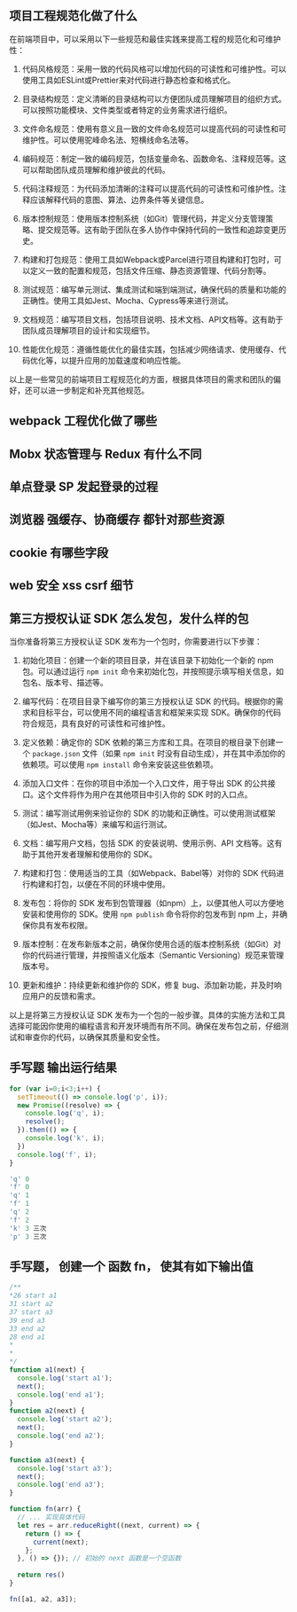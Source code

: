   ## 项目工程规范化做了什么

在前端项目中，可以采用以下一些规范和最佳实践来提高工程的规范化和可维护性：

1. 代码风格规范：采用一致的代码风格可以增加代码的可读性和可维护性。可以使用工具如ESLint或Prettier来对代码进行静态检查和格式化。

2. 目录结构规范：定义清晰的目录结构可以方便团队成员理解项目的组织方式。可以按照功能模块、文件类型或者特定的业务需求进行组织。

3. 文件命名规范：使用有意义且一致的文件命名规范可以提高代码的可读性和可维护性。可以使用驼峰命名法、短横线命名法等。

4. 编码规范：制定一致的编码规范，包括变量命名、函数命名、注释规范等。这可以帮助团队成员理解和维护彼此的代码。

5. 代码注释规范：为代码添加清晰的注释可以提高代码的可读性和可维护性。注释应该解释代码的意图、算法、边界条件等关键信息。

6. 版本控制规范：使用版本控制系统（如Git）管理代码，并定义分支管理策略、提交规范等。这有助于团队在多人协作中保持代码的一致性和追踪变更历史。

7. 构建和打包规范：使用工具如Webpack或Parcel进行项目构建和打包时，可以定义一致的配置和规范，包括文件压缩、静态资源管理、代码分割等。

8. 测试规范：编写单元测试、集成测试和端到端测试，确保代码的质量和功能的正确性。使用工具如Jest、Mocha、Cypress等来进行测试。

9. 文档规范：编写项目文档，包括项目说明、技术文档、API文档等。这有助于团队成员理解项目的设计和实现细节。

10. 性能优化规范：遵循性能优化的最佳实践，包括减少网络请求、使用缓存、代码优化等，以提升应用的加载速度和响应性能。

以上是一些常见的前端项目工程规范化的方面，根据具体项目的需求和团队的偏好，还可以进一步制定和补充其他规范。

  ## webpack 工程优化做了哪些

  ## Mobx 状态管理与 Redux 有什么不同

  ## 单点登录 SP 发起登录的过程

  ## 浏览器 强缓存、协商缓存 都针对那些资源

  ## cookie 有哪些字段

  ## web 安全 xss csrf 细节

  ## 第三方授权认证 SDK 怎么发包，发什么样的包

当你准备将第三方授权认证 SDK 发布为一个包时，你需要进行以下步骤：

1. 初始化项目：创建一个新的项目目录，并在该目录下初始化一个新的 npm 包。可以通过运行 `npm init` 命令来初始化包，并按照提示填写相关信息，如包名、版本号、描述等。

2. 编写代码：在项目目录下编写你的第三方授权认证 SDK 的代码。根据你的需求和目标平台，可以使用不同的编程语言和框架来实现 SDK。确保你的代码符合规范，具有良好的可读性和可维护性。

3. 定义依赖：确定你的 SDK 依赖的第三方库和工具。在项目的根目录下创建一个 `package.json` 文件（如果 `npm init` 时没有自动生成），并在其中添加你的依赖项。可以使用 `npm install` 命令来安装这些依赖项。

4. 添加入口文件：在你的项目中添加一个入口文件，用于导出 SDK 的公共接口。这个文件将作为用户在其他项目中引入你的 SDK 时的入口点。

5. 测试：编写测试用例来验证你的 SDK 的功能和正确性。可以使用测试框架（如Jest、Mocha等）来编写和运行测试。

6. 文档：编写用户文档，包括 SDK 的安装说明、使用示例、API 文档等。这有助于其他开发者理解和使用你的 SDK。

7. 构建和打包：使用适当的工具（如Webpack、Babel等）对你的 SDK 代码进行构建和打包，以便在不同的环境中使用。

8. 发布包：将你的 SDK 发布到包管理器（如npm）上，以便其他人可以方便地安装和使用你的 SDK。使用 `npm publish` 命令将你的包发布到 npm 上，并确保你具有发布权限。

9. 版本控制：在发布新版本之前，确保你使用合适的版本控制系统（如Git）对你的代码进行管理，并按照语义化版本（Semantic Versioning）规范来管理版本号。

10. 更新和维护：持续更新和维护你的 SDK，修复 bug、添加新功能，并及时响应用户的反馈和需求。

以上是将第三方授权认证 SDK 发布为一个包的一般步骤。具体的实施方法和工具选择可能因你使用的编程语言和开发环境而有所不同。确保在发布包之前，仔细测试和审查你的代码，以确保其质量和安全性。

  ## 手写题 输出运行结果



  ```js
  for (var i=0;i<3;i++) {
    setTimeout(() => console.log('p', i));
    new Promise((resolve) => {
      console.log('q', i);
      resolve();
    }).then(() => {
      console.log('k', i);
    })
    console.log('f', i);
  }
  
  'q' 0
  'f' 0
  'q' 1
  'f' 1
  'q' 2
  'f' 2
  'k' 3 三次
  'p' 3 三次
  ```

  ## 手写题， 创建一个 函数 fn， 使其有如下输出值

  ```js
/**
 *26 start a1
31 start a2
37 start a3
39 end a3
33 end a2
28 end a1 
 * 
 * 
*/
  function a1(next) {
    console.log('start a1');
    next();
    console.log('end a1');
  }
  function a2(next) {
    console.log('start a2');
    next();
    console.log('end a2');
  }

  function a3(next) {
    console.log('start a3');
    next();
    console.log('end a3');
  }

  function fn(arr) {
    // ... 实现具体代码
    let res = arr.reduceRight((next, current) => {
      return () => {
        current(next);
      };
    }, () => {}); // 初始的 next 函数是一个空函数
		
    return res()
  }

  fn([a1, a2, a3]);
  ```